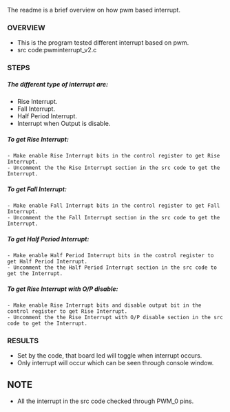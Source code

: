 
The readme is a brief overview on how pwm based interrupt.

### OVERVIEW
  * This is the program tested different interrupt based on pwm.
  * src code:pwminterrupt_v2.c

### STEPS
  ##### The different type of interrupt are:
  - Rise Interrupt.
  - Fall Interrupt.
  - Half Period Interrupt.
  - Interrupt when Output is disable.

  ##### To get Rise Interrupt:
    - Make enable Rise Interrupt bits in the control register to get Rise Interrupt.
    - Uncomment the the Rise Interrupt section in the src code to get the Interrupt.

  ##### To get Fall Interrupt:
    - Make enable Fall Interrupt bits in the control register to get Fall Interrupt.
    - Uncomment the the Fall Interrupt section in the src code to get the Interrupt.

  ##### To get Half Period Interrupt:
    - Make enable Half Period Interrupt bits in the control register to get Half Period Interrupt.
    - Uncomment the the Half Period Interrupt section in the src code to get the Interrupt.

  ##### To get Rise Interrupt with O/P disable:  
    - Make enable Rise Interrupt bits and disable output bit in the control register to get Rise Interrupt.
    - Uncomment the the Rise Interrupt with O/P disable section in the src code to get the Interrupt.
    

### RESULTS
  * Set by the code, that board led will toggle when interrupt occurs. 
  * Only interrupt will occur which can be seen through console window.

## NOTE
  - All the interrupt in the src code checked through PWM_0 pins.

